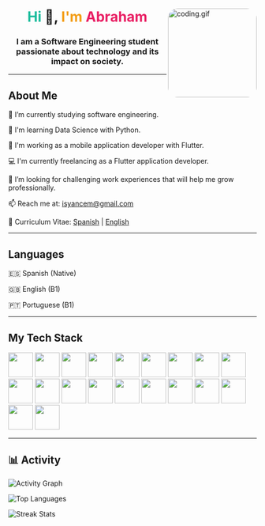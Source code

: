 <div id="header">
  <img align="right" alt="coding.gif" style="border-radius:20px" src="https://media4.giphy.com/media/HscDLzkO8EOTmgkhQP/giphy.gif?cid=ecf05e47j7no0qquyx2bh6qy65svssq41jlpw71b9sujgzds&ep=v1_gifs_search&rid=giphy.gif&ct=g" width="180" />
  <h1 align="center"><span style="color: #1abc9c">Hi</span> 👋, <span style="color: #f39c12">I'm </span><span style="color: #e91e63">Abraham</span></h1>
  <h3 align="center">I am a Software Engineering student passionate about technology and its impact on society.</h3>
</div>

---

<div>
  <h2>About Me</h2>
  <p>🔭 I’m currently studying software engineering.</p>
  <p>🌱 I'm learning Data Science with Python.</p>
  <p>📱 I'm working as a mobile application developer with Flutter.</p>
  <p>💻 I'm currently freelancing as a Flutter application developer.</p>
  <p>🤝 I’m looking for challenging work experiences that will help me grow professionally.</p>
  <p>📫 Reach me at: <a href="mailto:isyancem@gmail.com">isyancem@gmail.com</a></p>
  <p>📄 Curriculum Vitae: <a href="https://drive.google.com/file/d/1SH8MlOpJIWpa7bp47eoknQ9bhjTCjAf9/view?usp=sharing" target="_blank">Spanish</a> | <a href="https://drive.google.com/file/d/1izSBShSMhhhu-s5hg_RQWG3jLVZczCSC/view?usp=sharing" target="_blank">English</a></p>
</div>

---

<div>
  <h2>Languages</h2>
  <p>🇪🇸 Spanish (Native)</p>
  <p>🇬🇧 English (B1)</p>
  <p>🇵🇹 Portuguese (B1)</p>
</div>

---

<div>
  <h2>My Tech Stack</h2>
  <p>
    <img src="https://cdn.jsdelivr.net/gh/devicons/devicon/icons/html5/html5-original-wordmark.svg" width="50" height="50"/>
    <img src="https://cdn.jsdelivr.net/gh/devicons/devicon/icons/css3/css3-original-wordmark.svg" width="50" height="50"/>
    <img src="https://cdn.jsdelivr.net/gh/devicons/devicon/icons/javascript/javascript-original.svg" width="50" height="50"/>
    <img src="https://cdn.jsdelivr.net/gh/devicons/devicon/icons/react/react-original-wordmark.svg" width="50" height="50"/>
    <img src="https://cdn.jsdelivr.net/gh/devicons/devicon/icons/php/php-original.svg" width="50" height="50"/>
    <img src="https://cdn.jsdelivr.net/gh/devicons/devicon/icons/laravel/laravel-original.svg" width="50" height="50"/>
    <img src="https://cdn.jsdelivr.net/gh/devicons/devicon/icons/codeigniter/codeigniter-plain-wordmark.svg" width="50" height="50"/>
    <img src="https://cdn.jsdelivr.net/gh/devicons/devicon/icons/python/python-original-wordmark.svg" width="50" height="50"/>
    <img src="https://cdn.jsdelivr.net/gh/devicons/devicon/icons/fastapi/fastapi-original.svg" width="50" height="50"/>
    <img src="https://cdn.jsdelivr.net/gh/devicons/devicon/icons/dart/dart-original.svg" width="50" height="50"/>
    <img src="https://cdn.jsdelivr.net/gh/devicons/devicon/icons/flutter/flutter-original.svg" width="50" height="50"/>
    <img src="https://cdn.jsdelivr.net/gh/devicons/devicon/icons/mongodb/mongodb-original-wordmark.svg" width="50" height="50"/>
    <img src="https://cdn.jsdelivr.net/gh/devicons/devicon/icons/mysql/mysql-original-wordmark.svg" width="50" height="50"/>
    <img src="https://cdn.jsdelivr.net/gh/devicons/devicon/icons/vscode/vscode-original-wordmark.svg" width="50" height="50"/>
    <img src="https://cdn.jsdelivr.net/gh/devicons/devicon/icons/visualstudio/visualstudio-original.svg" width="50" height="50"/>
    <img src="https://cdn.jsdelivr.net/gh/devicons/devicon/icons/unity/unity-original.svg" width="50" height="50"/>
    <img src="https://cdn.jsdelivr.net/gh/devicons/devicon/icons/git/git-original.svg" width="50" height="50"/>
    <img src="https://cdn.jsdelivr.net/gh/devicons/devicon/icons/github/github-original-wordmark.svg" width="50" height="50"/>
    <img src="https://cdn.jsdelivr.net/gh/devicons/devicon/icons/postman/postman-original.svg" width="50" height="50"/>
    <img src="https://cdn.jsdelivr.net/gh/devicons/devicon/icons/figma/figma-original.svg" width="50" height="50"/>                                             
  </p>
</div>

---

<div>
  <h2>📊 Activity</h2>
  <p>
    <img src="https://github-readme-activity-graph.vercel.app/graph?username=isyancem&custom_title=Last%2031%20Days&theme=github&area=true&hide_border=true&bg_color=efeded" alt="Activity Graph"/>
  </p>
  <p>
    <img src="https://github-readme-stats.vercel.app/api/top-langs/?username=isyancem&layout=compact&custom_title=Lo%20que%20m%C3%A1s%20uso%20&hide_title=false&langs_count=10&card_width=230&bg_color=efeded&title_color=DDDDDD&text_color=DDDDDD&hide_border=false&border_color=293036ff&line_height=20" alt="Top Languages"/>
  </p>
  <p>
    <img src="http://github-readme-streak-stats.herokuapp.com?user=isyancem&theme=radical&hide_border=true&background=efeded&dates=293036&ring=60BEDC&sideNums=DDDDDD&currStreakLabel=DDDDDD&currStreakNum=36CF21&fire=FF6247&sideLabels=DDDDDD" alt="Streak Stats"/>
  </p>
</div>

